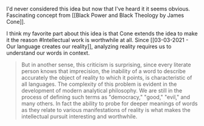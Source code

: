 I'd never considered this idea but now that I've heard it it seems obvious. Fascinating concept from [[Black Power and Black Theology by James Cone]]. 

I think my favorite part about this idea is that Cone extends the idea to make it the reason #Intellectual work is worthwhile at all. Since [[03-03-2021 - Our language creates our reality]], analyzing reality requires us to understand our words in context. 

> But in another sense, this criticism is surprising, since every literate person knows that imprecision, the inability of a word to describe accurately the object of reality to which it points, is characteristic of all languages. The complexity of this problem is evident in the development of modern analytical philosophy. We are still in the process of defining such terms as "democracy," "good," "evil," and many others. In fact the ability to probe for deeper meanings of words as they relate to various manifestations of reality is what makes the intellectual pursuit interesting and worthwhile.